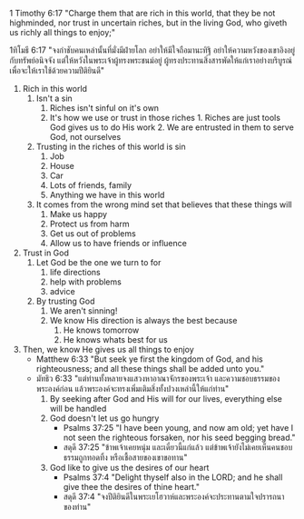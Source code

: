 1 Timothy 6:17 "Charge them that are rich in this world, that they be not highminded, nor trust in uncertain riches, but in the living God, who giveth us richly all things to enjoy;"

1ทิโมธี 6:17 "จงกำชับคนเหล่านั้นที่มั่งมีฝ่ายโลก อย่าให้มีใจถือมานะทิฐิ อย่าให้ความหวังของเขาอิงอยู่กับทรัพย์อนิจจัง แต่ให้หวังในพระเจ้าผู้ทรงพระชนม์อยู่ ผู้ทรงประทานสิ่งสารพัดให้แก่เราอย่างบริบูรณ์ เพื่อจะให้เราใช้ด้วยความปีติยินดี"

1. Rich in this world
	1. Isn't a sin
        1. Riches isn't sinful on it's own
        2. It's how we use or trust in those riches
				1. Riches are just tools God gives us to do His work
				2. We are entrusted in them to serve God, not ourselves
	2. Trusting in the riches of this world is sin
		1. Job	
		2. House
		3. Car
		4. Lots of friends, family
		5. Anything we have in this world
	3. It comes from the wrong mind set that believes that these things will
		1. Make us happy
		2. Protect us from harm
		3. Get us out of problems 
		4. Allow us to have friends or influence
2. Trust in God
	1. Let God be the one we turn to for
		1. life directions
		2. help with problems
		3. advice
	2. By trusting God
		1. We aren't sinning!
		2. We know His direction is always the best because
			1. He knows tomorrow
			2. He knows whats best for us
3. Then, we know He gives us all things to enjoy
	- Matthew 6:33 "But seek ye first the kingdom of God, and his righteousness; and all these things shall be added unto you."
	- มัทธิว 6:33 "แต่ท่านทั้งหลายจงแสวงหาอาณาจักรของพระเจ้า และความชอบธรรมของพระองค์ก่อน แล้วพระองค์จะทรงเพิ่มเติมสิ่งทั้งปวงเหล่านี้ให้แก่ท่าน"
		1. By seeking after God and His will for our lives, everything else will be handled
		2. God doesn't let us go hungry
			- Psalms 37:25 "I have been young, and now am old; yet have I not seen the righteous forsaken, nor his seed begging bread."
			- สดุดี 37:25 "ข้าพเจ้าเคยหนุ่ม และเดี๋ยวนี้แก่แล้ว แต่ข้าพเจ้ายังไม่เคยเห็นคนชอบธรรมถูกทอดทิ้ง หรือเชื้อสายของเขาขอทาน"
		3. God like to give us the desires of our heart
			- Psalms 37:4 "Delight thyself also in the LORD; and he shall give thee the desires of thine heart."
			- สดุดี 37:4 "จงปีติยินดีในพระเยโฮวาห์และพระองค์จะประทานตามใจปรารถนาของท่าน"
